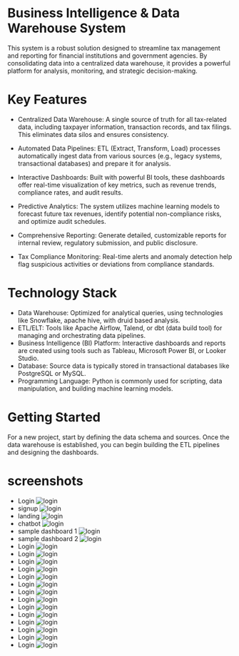 # Business Intelligence & Data Warehouse System
This system is a robust solution designed to streamline tax management and reporting for financial institutions and government agencies. By consolidating data into a centralized data warehouse, it provides a powerful platform for analysis, monitoring, and strategic decision-making.

# Key Features
  * Centralized Data Warehouse: A single source of truth for all tax-related data, including taxpayer information, transaction records, and tax filings. This eliminates data silos and ensures consistency.

  * Automated Data Pipelines: ETL (Extract, Transform, Load) processes automatically ingest data from various sources (e.g., legacy systems, transactional databases) and prepare it for analysis.

  * Interactive Dashboards: Built with powerful BI tools, these dashboards offer real-time visualization of key metrics, such as revenue trends, compliance rates, and audit results.
  * Predictive Analytics: The system utilizes machine learning models to forecast future tax revenues, identify potential non-compliance risks, and optimize audit schedules.
  * Comprehensive Reporting: Generate detailed, customizable reports for internal review, regulatory submission, and public disclosure.
  * Tax Compliance Monitoring: Real-time alerts and anomaly detection help flag suspicious activities or deviations from compliance standards.

# Technology Stack
  * Data Warehouse: Optimized for analytical queries, using technologies like Snowflake, apache hive, with druid based analysis.
  * ETL/ELT: Tools like Apache Airflow, Talend, or dbt (data build tool) for managing and orchestrating data pipelines.
  * Business Intelligence (BI) Platform: Interactive dashboards and reports are created using tools such as Tableau, Microsoft Power BI, or Looker Studio.
  * Database: Source data is typically stored in transactional databases like PostgreSQL or MySQL.
  * Programming Language: Python is commonly used for scripting, data manipulation, and building machine learning models.

# Getting Started
For a new project, start by defining the data schema and sources. Once the data warehouse is established, you can begin building the ETL pipelines and designing the dashboards.

# screenshots
* Login ![login](https://github.com/MulukenSholaye/business_intelligence/blob/4dcf88e8a3cdb79dc4e4e9bee439030d4cf14f2f/screenshots/Screenshot%20from%202025-09-23%2019-01-00.png)
* signup ![login](https://github.com/MulukenSholaye/business_intelligence/blob/4dcf88e8a3cdb79dc4e4e9bee439030d4cf14f2f/screenshots/Screenshot%20from%202025-09-23%2019-01-21.png)
* landing ![login](https://github.com/MulukenSholaye/business_intelligence/blob/4dcf88e8a3cdb79dc4e4e9bee439030d4cf14f2f/screenshots/landing_chatbot.png)
* chatbot ![login](https://github.com/MulukenSholaye/business_intelligence/blob/4dcf88e8a3cdb79dc4e4e9bee439030d4cf14f2f/screenshots/chatbot.png)
* sample dashboard 1 ![login](https://github.com/MulukenSholaye/business_intelligence/blob/4dcf88e8a3cdb79dc4e4e9bee439030d4cf14f2f/screenshots/Screenshot%20from%202025-09-23%2018-58-58.png)
* sample dashboard 2 ![login](https://github.com/MulukenSholaye/business_intelligence/blob/0be39e1310b00862e7ab2c39a6ea86d0aa19a70c/screenshots/Screenshot%20from%202025-09-23%2018-59-17.png)
* Login ![login](https://github.com/MulukenSholaye/business_intelligence/blob/4dcf88e8a3cdb79dc4e4e9bee439030d4cf14f2f/screenshots/Screenshot%20from%202025-09-23%2019-01-00.png)
* Login ![login](https://github.com/MulukenSholaye/business_intelligence/blob/4dcf88e8a3cdb79dc4e4e9bee439030d4cf14f2f/screenshots/Screenshot%20from%202025-09-23%2019-01-00.png)
* Login ![login](https://github.com/MulukenSholaye/business_intelligence/blob/4dcf88e8a3cdb79dc4e4e9bee439030d4cf14f2f/screenshots/Screenshot%20from%202025-09-23%2019-01-00.png)
* Login ![login](https://github.com/MulukenSholaye/business_intelligence/blob/4dcf88e8a3cdb79dc4e4e9bee439030d4cf14f2f/screenshots/Screenshot%20from%202025-09-23%2019-01-00.png)
* Login ![login](https://github.com/MulukenSholaye/business_intelligence/blob/4dcf88e8a3cdb79dc4e4e9bee439030d4cf14f2f/screenshots/Screenshot%20from%202025-09-23%2019-01-00.png)
* Login ![login](https://github.com/MulukenSholaye/business_intelligence/blob/4dcf88e8a3cdb79dc4e4e9bee439030d4cf14f2f/screenshots/Screenshot%20from%202025-09-23%2019-01-00.png)
* Login ![login](https://github.com/MulukenSholaye/business_intelligence/blob/4dcf88e8a3cdb79dc4e4e9bee439030d4cf14f2f/screenshots/Screenshot%20from%202025-09-23%2019-01-00.png)
* Login ![login](https://github.com/MulukenSholaye/business_intelligence/blob/4dcf88e8a3cdb79dc4e4e9bee439030d4cf14f2f/screenshots/Screenshot%20from%202025-09-23%2019-01-00.png)
* Login ![login](https://github.com/MulukenSholaye/business_intelligence/blob/4dcf88e8a3cdb79dc4e4e9bee439030d4cf14f2f/screenshots/Screenshot%20from%202025-09-23%2019-01-00.png)
* Login ![login](https://github.com/MulukenSholaye/business_intelligence/blob/4dcf88e8a3cdb79dc4e4e9bee439030d4cf14f2f/screenshots/Screenshot%20from%202025-09-23%2019-01-00.png)
* Login ![login](https://github.com/MulukenSholaye/business_intelligence/blob/4dcf88e8a3cdb79dc4e4e9bee439030d4cf14f2f/screenshots/Screenshot%20from%202025-09-23%2019-01-00.png)
* Login ![login](https://github.com/MulukenSholaye/business_intelligence/blob/4dcf88e8a3cdb79dc4e4e9bee439030d4cf14f2f/screenshots/Screenshot%20from%202025-09-23%2019-01-00.png)
* Login ![login](https://github.com/MulukenSholaye/business_intelligence/blob/4dcf88e8a3cdb79dc4e4e9bee439030d4cf14f2f/screenshots/Screenshot%20from%202025-09-23%2019-01-00.png)
* Login ![login](https://github.com/MulukenSholaye/business_intelligence/blob/4dcf88e8a3cdb79dc4e4e9bee439030d4cf14f2f/screenshots/Screenshot%20from%202025-09-23%2019-01-00.png)
 
